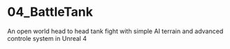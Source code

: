 # 04_BattleTank
An open world head to head tank fight with simple AI terrain and advanced controle system in Unreal 4
